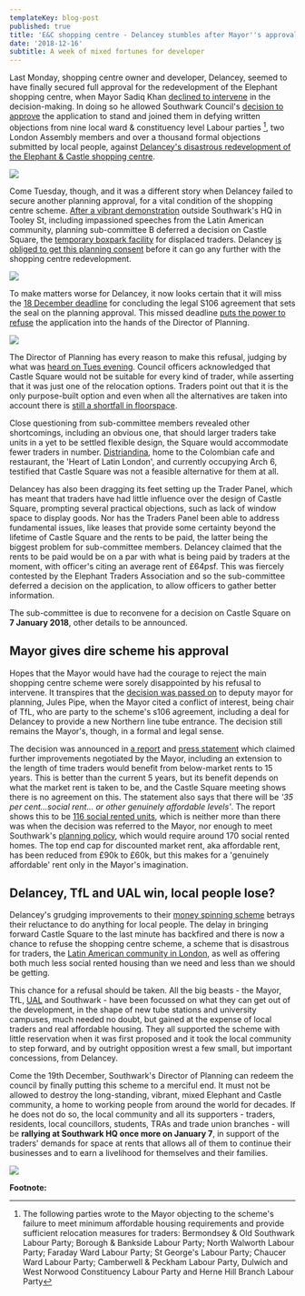 ```yaml
---
templateKey: blog-post
published: true
title: 'E&C shopping centre - Delancey stumbles after Mayor''s approval '
date: '2018-12-16'
subtitle: A week of mixed fortunes for developer
---
```

Last Monday, shopping centre owner and developer, Delancey, seemed to have finally secured full approval for the redevelopment of the Elephant shopping centre, when Mayor Sadiq Khan [declined to intervene](https://www.docdroid.net/njfeOJz/3654.pdf#page=23) in the decision-making.  In doing so he allowed  Southwark Council's [decision to approve](http://35percent.org/shopping-centre/) the application to stand and joined them in defying written objections from nine local ward & constituency level Labour parties [^1], two London Assembly members and over a thousand formal objections submitted by local people, against [Delancey's disastrous redevelopment of the Elephant & Castle shopping centre](http://35percent.org/shopping-centre).

![](http://35percent.org/img/traderscompsk.jpeg)

Come Tuesday, though, and it was a different story when Delancey failed to secure another planning approval, for a vital condition of the shopping centre scheme.  [After a vibrant demonstration](https://twitter.com/uptheelephant_?lang=en&lang=en) outside Southwark's HQ in Tooley St, including impassioned speeches from the Latin American community, planning sub-committee B deferred a decision on Castle Square, the [temporary boxpark facility](http://35percent.org/boxpark) for displaced traders.  Delancey [is obliged to get this planning consent](http://moderngov.southwark.gov.uk/mgAi.aspx?ID=49413) before it can go any further with the shopping centre redevelopment.

![](http://35percent.org/img/boxpar3.jpeg)

To make matters worse for Delancey, it now looks certain that it will miss the [18 December deadline](http://moderngov.southwark.gov.uk/mgAi.aspx?ID=49413) for concluding the legal S106 agreement that sets the seal on the planning approval. This missed deadline [puts the power to refuse](http://moderngov.southwark.gov.uk/mgAi.aspx?ID=49413) the application into the hands of the Director of Planning.

![](http://35percent.org/img/scconditions.jpeg)

The Director of Planning has every reason to make this refusal, judging by what was [heard on Tues evening](https://www.pscp.tv/w/1nAJEywMqObJL).  Council officers acknowledged that Castle Square would not be suitable for every kind of trader, while asserting that it was just one of the relocation options. Traders point out that it is the only purpose-built option and even when all the alternatives are taken into account there is [still a shortfall in floorspace](https://www.docdroid.net/cJY7s28/latin-obj.pdf).

Close questioning from sub-committee members revealed other shortcomings, including an obvious one, that should larger traders take units in a yet to be settled flexible design, the Square would accommodate fewer traders in number.  [Distriandina](https://www.thecolombian.co.uk/), home to the Colombian cafe and restaurant, the 'Heart of Latin London', and currently occupying Arch 6, testified that Castle Square was not a feasible alternative for them at all. 

Delancey has also been dragging its feet setting up the Trader Panel, which has meant that traders have had little influence over the design of Castle Square, prompting several practical objections, such as lack of window space to display goods.  Nor has the Traders Panel been able to address fundamental issues, like leases that provide some certainty beyond the lifetime of Castle Square and the rents to be paid, the latter being the biggest problem for sub-committee members.  Delancey claimed that the rents to be paid would be on a par with what is being paid by traders at the moment, with officer's citing an average rent of £64psf.  This was fiercely contested by the Elephant Traders Association and so the sub-committee deferred a decision on the application, to allow officers to gather better information.

The sub-committee is due to reconvene for a decision on Castle Square on **7 January 2018**, other details to be announced.

## Mayor gives dire scheme his approval
Hopes that the Mayor would have had the courage to reject the main shopping centre scheme were sorely disappointed by his refusal to intervene.  It transpires that the [decision was passed on](http://www.london-se1.co.uk/news/view/9772) to deputy mayor for planning, Jules Pipe, when the Mayor cited a conflict of interest, being chair of TfL, who are party to the scheme's s106 agreement, including a deal for Delancey to provide a new Northern line tube entrance.  The decision still remains the Mayor's, though, in a formal and legal sense.

The decision was announced in [a report](https://www.docdroid.net/njfeOJz/3654.pdf#page=22) and [press statement](https://twitter.com/lukewbarratt/status/1072201103356411904) which claimed further improvements negotiated by the Mayor, including an extension to the length of time traders would benefit from below-market rents to 15 years.  This is better than the current 5 years, but its benefit depends on what the market rent is taken to be, and the Castle Square meeting shows there is no agreement on this.  The statement also says that there will be _'35 per cent...social rent... or other genuinely affordable levels'_.  The report shows this to be [116 social rented units](https://www.docdroid.net/S6CBtQA/stage2-excerpt.pdf), which is neither more than there was when the decision was referred to the Mayor, nor enough to meet Southwark's [planning policy](https://www.southwark.gov.uk/planning-and-building-control/planning-policy-and-transport-policy/supplementary-planning-documents-spd/spd-by-area?chapter=6), which would require around 170 social rented homes.  The top end cap for discounted market rent, aka affordable rent, has been reduced from £90k to £60k, but this makes for a 'genuinely affordable' rent only in the Mayor's imagination.


## Delancey, TfL and UAL win, local people lose?
Delancey's grudging improvements to their [money spinning scheme](http://35percent.org/shopping-centre/) betrays their reluctance to do anything for local people.  The delay in bringing forward Castle Square to the last minute has backfired and there is now a chance to refuse the shopping centre scheme, a scheme that is disastrous for traders, the [Latin American community in London](https://www.independent.co.uk/voices/sadiq-khan-housing-elephant-and-castle-development-delancey-social-affordable-a8684776.html), as well as offering both much less social rented housing than we need and less than we should be getting.

This chance for a refusal should be taken. All the big beasts - the Mayor, TfL, [UAL](https://www.arts.ac.uk/colleges/london-college-of-communication/about-lcc/lcc-new-building) and Southwark -  have been focussed on what they can get out of the development, in the shape of new tube stations and university campuses, much needed no doubt, but gained at the expense of local traders and real affordable housing.  They all supported the scheme with little reservation when it was first proposed and it took the local community to step forward, and by outright opposition wrest a few small, but important concessions, from Delancey. 

Come the 19th December, Southwark's Director of Planning can redeem the council by finally putting this scheme to a merciful end.  It must not be allowed to destroy the long-standing, vibrant, mixed Elephant and Castle community, a home to working people from around the world for decades.  If he does not do so, the local community and all its supporters - traders, residents, local councillors, students, TRAs  and trade union branches - will be **rallying at Southwark HQ once more on January 7**, in support of the traders' demands for space at rents that allows all of them to continue their businesses and to earn a livelihood for themselves and their families.

![](http://35percent.org/img/elephantdemo.jpeg)  

__Footnote:__  
[^1]: The following parties wrote to the Mayor objecting to the scheme's failure to meet minimum affordable housing requirements and provide sufficient relocation measures for traders: Bermondsey & Old Southwark Labour Party; Borough & Bankside Labour Party; North Walworth Labour Party; Faraday Ward Labour Party; St George's Labour Party; Chaucer Ward Labour Party; Camberwell & Peckham Labour Party, Dulwich and West Norwood Constituency Labour Party and Herne Hill Branch Labour Party 
